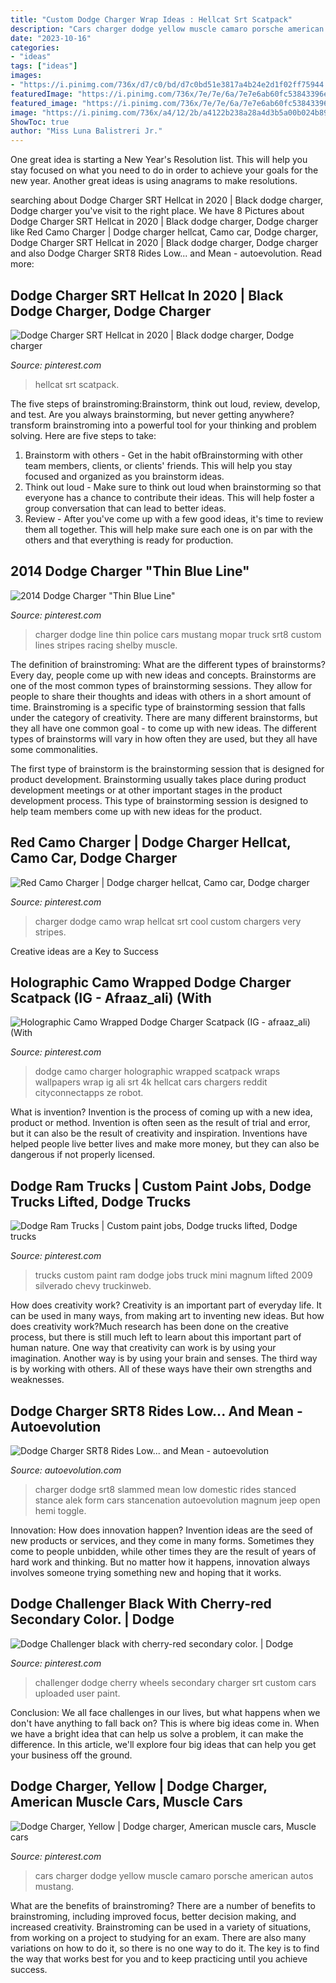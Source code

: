 ```yaml
---
title: "Custom Dodge Charger Wrap Ideas : Hellcat Srt Scatpack"
description: "Cars charger dodge yellow muscle camaro porsche american autos mustang"
date: "2023-10-16"
categories:
- "ideas"
tags: ["ideas"]
images:
- "https://i.pinimg.com/736x/d7/c0/bd/d7c0bd51e3817a4b24e2d1f02ff75944.jpg"
featuredImage: "https://i.pinimg.com/736x/7e/7e/6a/7e7e6ab60fc53843396ed37802bbcba7.jpg"
featured_image: "https://i.pinimg.com/736x/7e/7e/6a/7e7e6ab60fc53843396ed37802bbcba7.jpg"
image: "https://i.pinimg.com/736x/a4/12/2b/a4122b238a28a4d3b5a00b024b890109--small-trucks-mini-trucks.jpg"
ShowToc: true
author: "Miss Luna Balistreri Jr."
---
```



One great idea is starting a New Year's Resolution list. This will help you stay focused on what you need to do in order to achieve your goals for the new year. Another great ideas is using anagrams to make resolutions.

	

		
searching about Dodge Charger SRT Hellcat in 2020 | Black dodge charger, Dodge charger you've visit to the right place. We have 8 Pictures about Dodge Charger SRT Hellcat in 2020 | Black dodge charger, Dodge charger like Red Camo Charger | Dodge charger hellcat, Camo car, Dodge charger, Dodge Charger SRT Hellcat in 2020 | Black dodge charger, Dodge charger and also Dodge Charger SRT8 Rides Low... and Mean - autoevolution. Read more:
		
    
## Dodge Charger SRT Hellcat In 2020 | Black Dodge Charger, Dodge Charger

<img loading=lazy src="https://i.pinimg.com/736x/7e/7e/6a/7e7e6ab60fc53843396ed37802bbcba7.jpg" onerror="this.onerror=null;this.src='https://tse4.mm.bing.net/th?id=OIP.Z2UItwCXi2H3bCpu_vf3BwHaGq&amp;pid=15.1';" alt="Dodge Charger SRT Hellcat in 2020 | Black dodge charger, Dodge charger">

_Source: pinterest.com_

>hellcat srt scatpack. 

	

The five steps of brainstroming:Brainstorm, think out loud, review, develop, and test.
Are you always brainstorming, but never getting anywhere? transform brainstroming into a powerful tool for your thinking and problem solving. Here are five steps to take: 
1. Brainstorm with others - Get in the habit ofBrainstorming with other team members, clients, or clients' friends. This will help you stay focused and organized as you brainstorm ideas. 
2. Think out loud - Make sure to think out loud when brainstorming so that everyone has a chance to contribute their ideas. This will help foster a group conversation that can lead to better ideas. 
3. Review - After you've come up with a few good ideas, it's time to review them all together. This will help make sure each one is on par with the others and that everything is ready for production. 

    
## 2014 Dodge Charger &quot;Thin Blue Line&quot;

<img loading=lazy src="https://i.pinimg.com/736x/c6/ea/3d/c6ea3d42770708b21a477e21fc7f29bd--beautiful-things-things-i-love.jpg" onerror="this.onerror=null;this.src='https://tse3.mm.bing.net/th?id=OIP.OBy9Et3nWlaGTgcEL55ZRAHaES&amp;pid=15.1';" alt="2014 Dodge Charger &quot;Thin Blue Line&quot;">

_Source: pinterest.com_

>charger dodge line thin police cars mustang mopar truck srt8 custom lines stripes racing shelby muscle. 

	

The definition of brainstroming: What are the different types of brainstorms?
Every day, people come up with new ideas and concepts. Brainstorms are one of the most common types of brainstorming sessions. They allow for people to share their thoughts and ideas with others in a short amount of time. Brainstroming is a specific type of brainstorming session that falls under the category of creativity. 
There are many different brainstorms, but they all have one common goal - to come up with new ideas. The different types of brainstorms will vary in how often they are used, but they all have some commonalities. 

The first type of brainstorm is the brainstorming session that is designed for product development. Brainstorming usually takes place during product development meetings or at other important stages in the product development process. This type of brainstorming session is designed to help team members come up with new ideas for the product.

    
## Red Camo Charger | Dodge Charger Hellcat, Camo Car, Dodge Charger

<img loading=lazy src="https://i.pinimg.com/736x/d7/c0/bd/d7c0bd51e3817a4b24e2d1f02ff75944.jpg" onerror="this.onerror=null;this.src='https://tse3.mm.bing.net/th?id=OIP.WTB-ptaokyhgt2dhEe_aawHaEK&amp;pid=15.1';" alt="Red Camo Charger | Dodge charger hellcat, Camo car, Dodge charger">

_Source: pinterest.com_

>charger dodge camo wrap hellcat srt cool custom chargers very stripes. 

	

Creative ideas are a Key to Success

    
## Holographic Camo Wrapped Dodge Charger Scatpack (IG - Afraaz_ali) (With

<img loading=lazy src="https://i.pinimg.com/736x/4b/fa/fb/4bfafb964e54c870870af3588e01ee0a.jpg" onerror="this.onerror=null;this.src='https://tse4.mm.bing.net/th?id=OIP.C1zt4kVPKXoIgkiqpH4pHQHaEK&amp;pid=15.1';" alt="Holographic Camo Wrapped Dodge Charger Scatpack (IG - afraaz_ali) (With">

_Source: pinterest.com_

>dodge camo charger holographic wrapped scatpack wraps wallpapers wrap ig ali srt 4k hellcat cars chargers reddit cityconnectapps ze robot. 

	

What is invention?
Invention is the process of coming up with a new idea, product or method. Invention is often seen as the result of trial and error, but it can also be the result of creativity and inspiration. Inventions have helped people live better lives and make more money, but they can also be dangerous if not properly licensed.

    
## Dodge Ram Trucks | Custom Paint Jobs, Dodge Trucks Lifted, Dodge Trucks

<img loading=lazy src="https://i.pinimg.com/736x/a4/12/2b/a4122b238a28a4d3b5a00b024b890109--small-trucks-mini-trucks.jpg" onerror="this.onerror=null;this.src='https://tse3.mm.bing.net/th?id=OIP.PsOGeSkZM1FGOeLseeZd7AHaFj&amp;pid=15.1';" alt="Dodge Ram Trucks | Custom paint jobs, Dodge trucks lifted, Dodge trucks">

_Source: pinterest.com_

>trucks custom paint ram dodge jobs truck mini magnum lifted 2009 silverado chevy truckinweb. 

	

How does creativity work?
Creativity is an important part of everyday life. It can be used in many ways, from making art to inventing new ideas. But how does creativity work?Much research has been done on the creative process, but there is still much left to learn about this important part of human nature. One way that creativity can work is by using your imagination. Another way is by using your brain and senses. The third way is by working with others. All of these ways have their own strengths and weaknesses.

    
## Dodge Charger SRT8 Rides Low... And Mean - Autoevolution

<img loading=lazy src="http://s1.cdn.autoevolution.com/images/news/gallery/dodge-charger-srt8-rides-low-and-mean-photo-gallery_1.jpg" onerror="this.onerror=null;this.src='https://tse3.mm.bing.net/th?id=OIP.0_FILAev8PFpG2v2bytsNAHaE8&amp;pid=15.1';" alt="Dodge Charger SRT8 Rides Low... and Mean - autoevolution">

_Source: autoevolution.com_

>charger dodge srt8 slammed mean low domestic rides stanced stance alek form cars stancenation autoevolution magnum jeep open hemi toggle. 

	

Innovation: How does innovation happen?
Invention ideas are the seed of new products or services, and they come in many forms. Sometimes they come to people unbidden, while other times they are the result of years of hard work and thinking. But no matter how it happens, innovation always involves someone trying something new and hoping that it works.

    
## Dodge Challenger Black With Cherry-red Secondary Color. | Dodge

<img loading=lazy src="https://i.pinimg.com/originals/cf/16/c7/cf16c7cad8173e4824687db925661dd2.jpg" onerror="this.onerror=null;this.src='https://tse4.mm.bing.net/th?id=OIP.pUx2mo0K6DD-xznTDKgwiAHaDq&amp;pid=15.1';" alt="Dodge Challenger black with cherry-red secondary color. | Dodge">

_Source: pinterest.com_

>challenger dodge cherry wheels secondary charger srt custom cars uploaded user paint. 

	

Conclusion:
We all face challenges in our lives, but what happens when we don't have anything to fall back on? This is where big ideas come in. When we have a bright idea that can help us solve a problem, it can make the difference. In this article, we'll explore four big ideas that can help you get your business off the ground.

    
## Dodge Charger, Yellow | Dodge Charger, American Muscle Cars, Muscle Cars

<img loading=lazy src="https://i.pinimg.com/736x/57/65/f5/5765f5bdd650ca7be5f134a00b9a1d1d--classic-muscle-cars-american-muscle-cars.jpg" onerror="this.onerror=null;this.src='https://tse2.mm.bing.net/th?id=OIP.gLvTDd4c381kqEEfusxOfgHaFC&amp;pid=15.1';" alt="Dodge Charger, Yellow | Dodge charger, American muscle cars, Muscle cars">

_Source: pinterest.com_

>cars charger dodge yellow muscle camaro porsche american autos mustang. 

	

What are the benefits of brainstroming?
There are a number of benefits to brainstroming, including improved focus, better decision making, and increased creativity. Brainstroming can be used in a variety of situations, from working on a project to studying for an exam. There are also many variations on how to do it, so there is no one way to do it. The key is to find the way that works best for you and to keep practicing until you achieve success.

